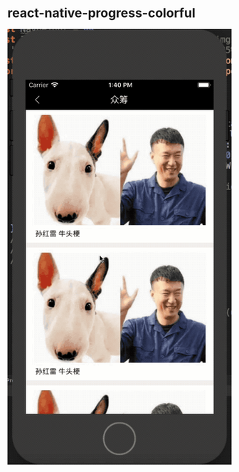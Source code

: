 # react-native-progress-colorful

![img](https://github.com/DLlzw/react-native-progress-colorful/blob/master/2018-06-08%2013_41_52.gif?raw=true)

